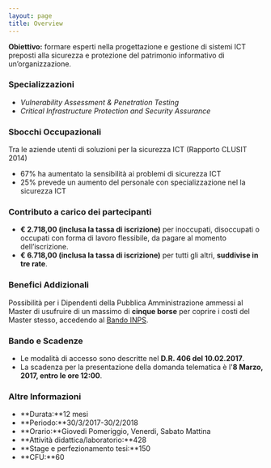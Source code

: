 ```yaml
---
layout: page
title: Overview
---
```


**Obiettivo:** formare esperti nella progettazione e gestione di sistemi ICT preposti alla sicurezza e protezione del patrimonio informativo di un’organizzazione.

### Specializzazioni
* *Vulnerability Assessment & Penetration Testing*
* *Critical Infrastructure Protection and Security Assurance*

### Sbocchi Occupazionali

Tra le aziende utenti di soluzioni per la sicurezza ICT (Rapporto CLUSIT 2014)

* 67% ha aumentato la sensibilità ai problemi di sicurezza ICT
* 25% prevede un aumento del personale con specializzazione nel la sicurezza ICT


### Contributo a carico dei partecipanti

* **€ 2.718,00 (inclusa la tassa di iscrizione)** per inoccupati, disoccupati o occupati con forma di lavoro
flessibile, da pagare al momento dell’iscrizione. 
* **€ 6.718,00 (inclusa la tassa di iscrizione)** per tutti gli altri, **suddivise in tre rate**.


### Benefici Addizionali
Possibilità per i Dipendenti della Pubblica Amministrazione ammessi al Master di usufruire di un massimo di **cinque borse** per coprire i costi del Master stesso, accedendo al [Bando INPS](http://www.inps.it/docallegati/Mig/Welfare/Bando_Master_I_e_II_livello_e_Corsi_Universitari_di_Perfezionamento.pdf).

### Bando e Scadenze

* Le modalità di accesso sono descritte nel **D.R. 406 del 10.02.2017**.
* La scadenza per la presentazione della domanda telematica è l'**8 Marzo, 2017, entro le ore 12:00**.

### Altre Informazioni

* **Durata:**12 mesi
* **Periodo:**30/3/2017-30/2/2018
* **Orario:**Giovedi Pomeriggio, Venerdi, Sabato Mattina
* **Attività didattica/laboratorio:**428
* **Stage e perfezionamento tesi:**150
* **CFU:**60